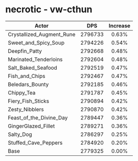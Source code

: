 # necrotic - vw-cthun
| Actor | DPS | Increase |
|---|:---:|:---:|
|Crystallized_Augment_Rune|2796733|0.63%|
|Sweet_and_Spicy_Soup|2794226|0.54%|
|Deepfin_Patty|2792668|0.48%|
|Marinated_Tenderloins|2792604|0.48%|
|Salt_Baked_Seafood|2792519|0.47%|
|Fish_and_Chips|2792467|0.47%|
|Beledars_Bounty|2792185|0.46%|
|Chippy_Tea|2791787|0.45%|
|Fiery_Fish_Sticks|2790894|0.42%|
|Zesty_Nibblers|2790870|0.42%|
|Feast_of_the_Divine_Day|2789447|0.36%|
|GingerGlazed_Fillet|2789271|0.36%|
|Salty_Dog|2786297|0.25%|
|Stuffed_Cave_Peppers|2784920|0.20%|
|Base|2779325|0.00%|
